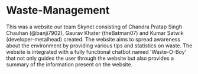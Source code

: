 # Waste-Management

This was a website our team Skynet consisting of Chandra Pratap Singh Chauhan (@banji7902), Gaurav Khater (theBatman07) and Kumar Satwik (developer-metalhead) created. The website aims to spread awareness about the environment by providing various tips and statistics on waste. The website is integrated with a fully functional chatbot named 'Waste-O-Boy' that not only guides the user through the website but also provides a summary of the information present on the website.

